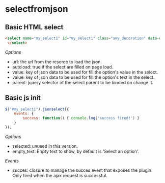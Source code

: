 # selectfromjson

## Basic HTML select

```HTML
<select name="my_select1" id="my_select1" class="any_decoration" data-url="resouce-uri" data-autoload="true" data-value="id" data-text="nombre">
 </select>
```
*Options*

- url: the url from the resorce to load the json.
- autoload: true if the select are filled on page load.
- value: key of json data to be used for fill the option's value in the select.
- value: key of json data to be used for fill the option's text in the select.
- parent: jquery selector of the select parent to be binded on change it.

## Basic js init

```js
$("#my_select1").jsonselect({
    events: {
        success: function() { console.log('success fired!') }
    }
});
```

*Options*

- selected: unused in this version.
- empty_text: Enpty text to show, by default is 'Select an option'.

*Events*

- succes: closure to manage the succes event that exposes the plugin. Only fired when the ajax request is successful.
